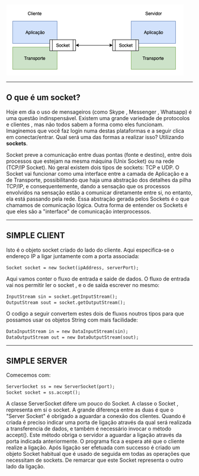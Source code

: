 ![Sockets](https://github.com/m3adn/Projeto-Redes-JAVA/blob/master/code/img/socket-transport-application.png)
______________________________________________________________________________________
## O que é um socket?

Hoje em dia o uso de mensageiros (como Skype , Messenger , Whatsapp) é uma questão indinspensável. Existem uma grande variedade de protocolos e clientes , mas não todos sabem a forma como eles funcionam. Imaginemos que você faz login numa destas plataformas e a seguir clica em conectar/entrar. Qual será uma das formas a realizar isso? Utilizando **sockets**.

Socket preve a comunicação entre duas pontas (fonte e destino), entre dois processos que estejam na mesma máquina (Unix Socket) ou na rede (TCP/IP Socket). No geral existem dois tipos de sockets: TCP e UDP. O Socket vai funcionar como uma interface entre a camada de Aplicação e a de Transporte, possibilitando que haja uma abstração dos detalhes da pilha TCP/IP, e consequentemente, dando a sensação que os processos envolvidos na sensação estão a comunicar diretamente entre si, no entanto, ela está passando pela rede. Essa abstração gerada pelos Sockets é o que chamamos de comunicação lógica. Outra forma de entender os Sockets é que eles são a "interface" de comunicação interprocessos.

_________________________________________________________________________________________
## SIMPLE CLIENT 
Isto é o objeto socket criado do lado do cliente. Aqui especifica-se o endereço IP a ligar juntamente com a porta associada:
```
Socket socket = new Socket(ipAddress, serverPort);
```
Aqui vamos conter o fluxo de entrada e saide de dados. O fluxo de entrada vai nos permitir ler o socket , e o de saída escrever no mesmo:
```
InputStream sin = socket.getInputStream();
OutputStream sout = socket.getOutputStream();
```
O codigo a seguir convertem estes dois de fluxos noutros tipos para que possamos usar os objetos String com mais facilidade: 
```
DataInputStream in = new DataInputStream(sin);
DataOutputStream out = new DataOutputStream(sout);
 ```
 
__________________________________________________________________________________________
## SIMPLE SERVER
Comecemos com:
```
ServerSocket ss = new ServerSocket(port);
Socket socket = ss.accept();
```
A classe ServerSocket difere um pouco do Socket. A classe o Socket , representa em si o socket. A grande diferença entre as duas é que o "Server Socket" é obrigado a aguardar a conexão dos clientes. Quando é criada é preciso indicar uma porta de ligação através da qual será realizada a transferencia de dados, e também é necessário invocar o método accept(). Este método obriga o servidor a aguardar a ligação através da porta indicada anteriormente. O programa fica a espera até que o cliente realize a ligação. Após ligação ser efetuada com successo é criado um objeto Socket habitual que é usado de seguida em todas as operações que necessitam de sockets. De remarcar que este Socket representa o outro lado da ligação. 

